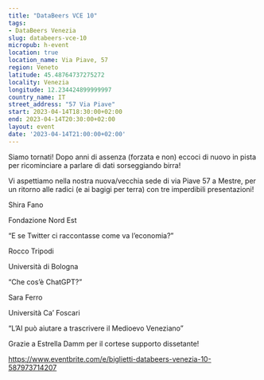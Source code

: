 ```yaml
---
title: "DataBeers VCE 10"
tags:
- DataBeers Venezia
slug: databeers-vce-10
micropub: h-event
location: true
location_name: Via Piave, 57
region: Veneto
latitude: 45.48764737275272
locality: Venezia
longitude: 12.234424899999997
country_name: IT
street_address: "57 Via Piave"
start: 2023-04-14T18:30:00+02:00
end: 2023-04-14T20:30:00+02:00
layout: event
date: '2023-04-14T21:00:00+02:00'
---
```

Siamo tornati! Dopo anni di assenza (forzata e non) eccoci di nuovo in pista per ricominciare a parlare di dati sorseggiando birra!

Vi aspettiamo nella nostra nuova/vecchia sede di via Piave 57 a Mestre, per un ritorno alle radici (e ai bagigi per terra) con tre imperdibili presentazioni!

Shira Fano

Fondazione Nord Est

“E se Twitter ci raccontasse come va l’economia?”

Rocco Tripodi

Università di Bologna

“Che cos’è ChatGPT?”

Sara Ferro

Università Ca’ Foscari

“L’AI può aiutare a trascrivere il Medioevo Veneziano”

Grazie a Estrella Damm per il cortese supporto dissetante!

https://www.eventbrite.com/e/biglietti-databeers-venezia-10-587973714207
